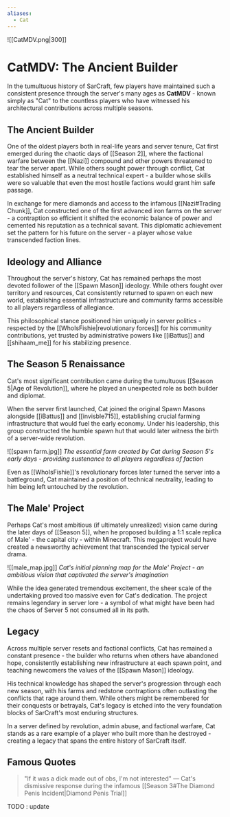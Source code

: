```yaml
---
aliases:
  - Cat
---
```

![[CatMDV.png|300]]
# CatMDV: The Ancient Builder

In the tumultuous history of SarCraft, few players have maintained such a consistent presence through the server's many ages as **CatMDV** - known simply as "Cat" to the countless players who have witnessed his architectural contributions across multiple seasons.

## The Ancient Builder

One of the oldest players both in real-life years and server tenure, Cat first emerged during the chaotic days of [[Season 2]], where the factional warfare between the [[Nazi]] compound and other powers threatened to tear the server apart. While others sought power through conflict, Cat established himself as a neutral technical expert - a builder whose skills were so valuable that even the most hostile factions would grant him safe passage.

In exchange for mere diamonds and access to the infamous [[Nazi#Trading Chunk]], Cat constructed one of the first advanced iron farms on the server - a contraption so efficient it shifted the economic balance of power and cemented his reputation as a technical savant. This diplomatic achievement set the pattern for his future on the server - a player whose value transcended faction lines.

## Ideology and Alliance

Throughout the server's history, Cat has remained perhaps the most devoted follower of the [[Spawn Mason]] ideology. While others fought over territory and resources, Cat consistently returned to spawn on each new world, establishing essential infrastructure and community farms accessible to all players regardless of allegiance.

This philosophical stance positioned him uniquely in server politics - respected by the [[WhoIsFishie|revolutionary forces]] for his community contributions, yet trusted by administrative powers like [[iBattus]] and [[shihaam_me]] for his stabilizing presence.

## The Season 5 Renaissance

Cat's most significant contribution came during the tumultuous [[Season 5|Age of Revolution]], where he played an unexpected role as both builder and diplomat.

When the server first launched, Cat joined the original Spawn Masons alongside [[iBattus]] and [[invisble715]], establishing crucial farming infrastructure that would fuel the early economy. Under his leadership, this group constructed the humble spawn hut that would later witness the birth of a server-wide revolution.

![[spawn farm.jpg]] _The essential farm created by Cat during Season 5's early days - providing sustenance to all players regardless of faction_

Even as [[WhoIsFishie]]'s revolutionary forces later turned the server into a battleground, Cat maintained a position of technical neutrality, leading to him being left untouched by the revolution. 

## The Male' Project

Perhaps Cat's most ambitious (if ultimately unrealized) vision came during the later days of [[Season 5]], when he proposed building a 1:1 scale replica of Male' - the capital city - within Minecraft. This megaproject would have created a newsworthy achievement that transcended the typical server drama.

![[male_map.jpg]] _Cat's initial planning map for the Male' Project - an ambitious vision that captivated the server's imagination_

While the idea generated tremendous excitement, the sheer scale of the undertaking proved too massive even for Cat's dedication. The project remains legendary in server lore - a symbol of what might have been had the chaos of Server 5 not consumed all in its path.

## Legacy

Across multiple server resets and factional conflicts, Cat has remained a constant presence - the builder who returns when others have abandoned hope, consistently establishing new infrastructure at each spawn point, and teaching newcomers the values of the [[Spawn Mason]] ideology.

His technical knowledge has shaped the server's progression through each new season, with his farms and redstone contraptions often outlasting the conflicts that rage around them. While others might be remembered for their conquests or betrayals, Cat's legacy is etched into the very foundation blocks of SarCraft's most enduring structures.

In a server defined by revolution, admin abuse, and factional warfare, Cat stands as a rare example of a player who built more than he destroyed - creating a legacy that spans the entire history of SarCraft itself.

## Famous Quotes

> "If it was a dick made out of obs, I'm not interested" — Cat's dismissive response during the infamous [[Season 3#The Diamond Penis Incident|Diamond Penis Trial]]


TODO : update